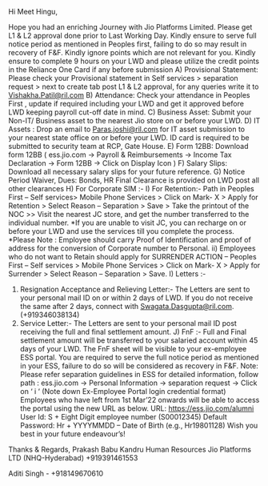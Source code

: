 Hi Meet Hingu,

Hope you had an enriching Journey with Jio Platforms Limited.
Please get L1 & L2 approval done prior to Last Working Day.
Kindly ensure to serve full notice period as mentioned in Peoples first, failing to do so may result in recovery of F&F.
Kindly ignore points which are not relevant for you.
Kindly ensure to complete 9 hours on your LWD and please utilize the credit points in the Reliance One Card if any before submission
A) Provisional Statement: Please check your Provisional statement in Self services > separation request > next to create tab post L1 & L2 approval, for any queries write it to 
Vishakha.Patil@ril.com
B) Attendance: Check your attendance in Peoples First , update if required including your LWD and get it approved before LWD keeping payroll cut-off date in mind.
C) Business Asset: Submit your Non-IT/ Business asset to the nearest Jio store on or before your LWD.
D) IT Assets : Drop an email to Paras.joshi@ril.com for IT asset submission to your nearest state office on or before your LWD. ID card is required to be submitted to security team at RCP, Gate House.
E) Form 12BB: Download form 12BB ( ess.jio.com -> Payroll & Reimbursements -> Income Tax Declaration -> Form 12BB -> Click on Display Icon )
F) Salary Slips: Download all necessary salary slips for your future reference.
G) Notice Period Waiver, Dues: Bonds, HR Final Clearance is provided on LWD post all other clearances
H) For Corporate SIM :-
I) For Retention:- Path in Peoples First – Self services> Mobile Phone Services > Click on Mark- X > Apply for Retention > Select Reason – Separation > Save > Take the printout of the NOC >> Visit the nearest JC store, and get the number transferred to the individual number.
*If you are unable to visit JC, you can recharge on or before your LWD and use the services till you complete the process.
*Please Note : Employee should carry Proof of Identification and proof of address for the conversion of Corporate number to Personal.
ii) Employees who do not want to Retain should apply for SURRENDER ACTION – Peoples First – Self services > Mobile Phone Services > Click on Mark- X > Apply for Surrender > Select Reason – Separation > Save.
I) Letters :-
1.  Resignation Acceptance and Relieving Letter:- The Letters are sent to your personal mail ID on or within 2 days of LWD. If you do not receive the same after 2 days, connect with Swagata.Dasgupta@ril.com. (+919346038134)
 2.  Service Letter:- The Letters are sent to your personal mail ID post receiving the full and final settlement amount.
J) FnF :-
Full and Final settlement amount will be transferred to your salaried account within 45 days of your LWD.
The FnF sheet will be visible to your ex-employee ESS portal.
You are required to serve the full notice period as mentioned in your ESS, failure to do so will be considered as recovery in F&F.
Note: Please refer separation guidelines in ESS for detailed information, follow path : ess.jio.com -> Personal Information -> separation request -> Click on ‘ i ‘ (Note down Ex-Employee Portal login credential format)
Employees who have left from 1st Mar’22 onwards will be able to access the portal using the new URL as below.
URL: 
https://ess.jio.com/alumni
User Id: S + Eight Digit employee number (S00012345) Default Password: Hr + YYYYMMDD – Date of Birth (e.g., Hr19801128)
Wish you best in your future endeavour’s!



Thanks & Regards,
Prakash Babu Kandru
Human Resources
Jio Platforms LTD (NHQ-Hyderabad)
+919391461553


Aditi Singh - +918149670610
